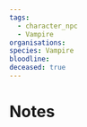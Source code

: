 ```yaml
---
tags:
  - character_npc
  - Vampire
organisations: 
species: Vampire
bloodline: 
deceased: true
---
```


# Notes


